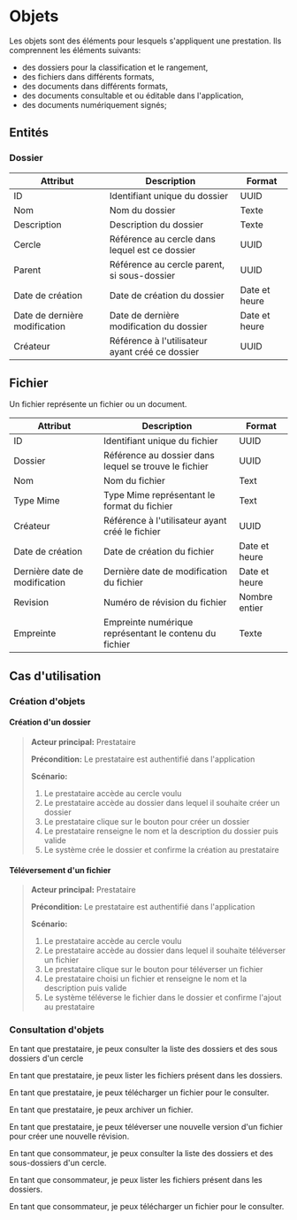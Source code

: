 # Objets

Les objets sont des éléments pour lesquels s'appliquent une prestation. Ils comprennent les éléments suivants:
* des dossiers pour la classification et le rangement,
* des fichiers dans différents formats,
* des documents dans différents formats,
* des documents consultable et ou éditable dans l'application,
* des documents numériquement signés;

## Entités

### Dossier

| Attribut                | Description                                  | Format        |
|-------------------------|----------------------------------------------|---------------|
|ID | Identifiant unique du dossier | UUID |
|Nom | Nom du dossier| Texte |
|Description | Description du dossier | Texte |
|Cercle | Référence au cercle dans lequel est ce dossier | UUID |
|Parent | Référence au cercle parent, si sous-dossier | UUID |
|Date de création | Date de création du dossier| Date et heure |
|Date de dernière modification | Date de dernière modification du dossier | Date et heure |
|Créateur | Référence à l'utilisateur ayant créé ce dossier | UUID |

## Fichier

Un fichier représente un fichier ou un document.

| Attribut                | Description                                  | Format        |
|-------------------------|----------------------------------------------|---------------|
|ID | Identifiant unique du fichier | UUID |
|Dossier | Référence au dossier dans lequel se trouve le fichier | UUID |
|Nom | Nom du fichier | Text |
|Type Mime | Type Mime représentant le format du fichier | Text |
|Créateur | Référence à l'utilisateur ayant créé le fichier | UUID |
|Date de création | Date de création du fichier | Date et heure |
|Dernière date de modification | Dernière date de modification du fichier | Date et heure |
|Revision | Numéro de révision du fichier | Nombre entier|
|Empreinte | Empreinte numérique représentant le contenu du fichier| Texte |

## Cas d'utilisation

### Création d'objets

#### Création d'un dossier

> **Acteur principal:** Prestataire
>
> **Précondition:** Le prestataire est authentifié dans l'application
>
> **Scénario:**
> 1. Le prestataire accède au cercle voulu
> 2. Le prestataire accède au dossier dans lequel il souhaite créer un dossier
> 3. Le prestataire clique sur le bouton pour créer un dossier
> 4. Le prestataire renseigne le nom et la description du dossier puis valide
> 5. Le système crée le dossier et confirme la création au prestataire

#### Téléversement d'un fichier

> **Acteur principal:** Prestataire
>
> **Précondition:** Le prestataire est authentifié dans l'application
>
> **Scénario:**
> 1. Le prestataire accède au cercle voulu
> 2. Le prestataire accède au dossier dans lequel il souhaite téléverser un fichier
> 3. Le prestataire clique sur le bouton pour téléverser un fichier
> 4. Le prestataire choisi un fichier et renseigne le nom et la description puis valide
> 5. Le système téléverse le fichier dans le dossier et confirme l'ajout au prestataire

### Consultation d'objets

En tant que prestataire, je peux consulter la liste des dossiers et des sous dossiers d'un cercle

En tant que prestataire, je peux lister les fichiers présent dans les dossiers.

En tant que prestataire, je peux télécharger un fichier pour le consulter.

En tant que prestataire, je peux archiver un fichier.

En tant que prestataire, je peux téléverser une nouvelle version d'un fichier pour créer une nouvelle révision.

En tant que consommateur, je peux consulter la liste des dossiers et des sous-dossiers d'un cercle.

En tant que consommateur, je peux lister les fichiers présent dans les dossiers.

En tant que consommateur, je peux télécharger un fichier pour le consulter.


 

